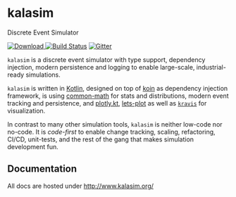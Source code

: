 # kalasim

Discrete Event Simulator

[ ![Download](https://api.bintray.com/packages/holgerbrandl/github/kalasim/images/download.svg) ](https://bintray.com/holgerbrandl/github/kalasim/_latestVersion) [![Build Status](https://github.com/holgerbrandl/kalasim/workflows/build/badge.svg)](https://github.com/holgerbrandl/kalasim/actions?query=workflow%3Abuild)  [![Gitter](https://badges.gitter.im/kalasim.svg)](https://gitter.im/kalasim/community?utm_source=badge&utm_medium=badge&utm_campaign=pr-badge)


`kalasim` is a discrete event simulator with type support, dependency injection, modern persistence and logging to enable large-scale, industrial-ready simulations.


`kalasim` is written in [Kotlin](https://kotlinlang.org/), designed on top of [koin](https://github.com/InsertKoinIO/koin) as dependency injection framework, is using [common-math](https://commons.apache.org/proper/commons-math/) for stats and distributions, modern event tracking and persistence, and [plotly.kt](https://github.com/mipt-npm/plotly.kt), [lets-plot](https://github.com/JetBrains/lets-plot-kotlin) as well as [`kravis`](https://github.com/holgerbrandl/kravis) for visualization.

In contrast to many other simulation tools, `kalasim` is neither low-code nor no-code. It is _code-first_ to enable change tracking, scaling, refactoring, CI/CD, unit-tests, and the rest of the gang that makes simulation development fun.


## Documentation

<!--### >> [kalasim user guide](https://holgerbrandl.github.io/kalasim) <<-->
All docs are hosted under <http://www.kalasim.org/>

